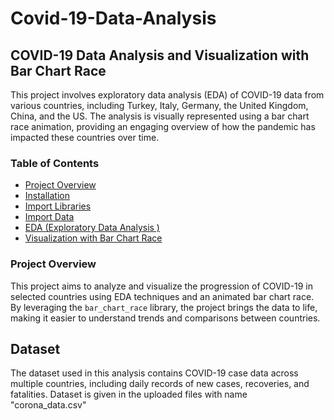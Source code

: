 # Covid-19-Data-Analysis
## COVID-19 Data Analysis and Visualization with Bar Chart Race
  This project involves exploratory data analysis (EDA) of COVID-19 data from various countries, including Turkey, Italy, Germany, the United Kingdom, China, and the US. The analysis is visually represented using a bar chart race animation, providing an engaging overview of how the pandemic has impacted these countries over time.

### Table of Contents
- [Project Overview](#project-vverview)
- [Installation](#installation)
- [Import Libraries](#import-libarires)
- [Import Data](#import-data)
- [EDA (Exploratory Data Analysis )](#eda-exploratory-data-analysis)
- [Visualization with Bar Chart Race](#visualization-with-bar-chart-race)

### Project Overview

This project aims to analyze and visualize the progression of COVID-19 in selected countries using EDA techniques and an animated bar chart race. By leveraging the `bar_chart_race` library, the project brings the data to life, making it easier to understand trends and comparisons between countries.


## Dataset

The dataset used in this analysis contains COVID-19 case data across multiple countries, including daily records of new cases, recoveries, and fatalities. Dataset is given in the uploaded files with name "corona_data.csv"

